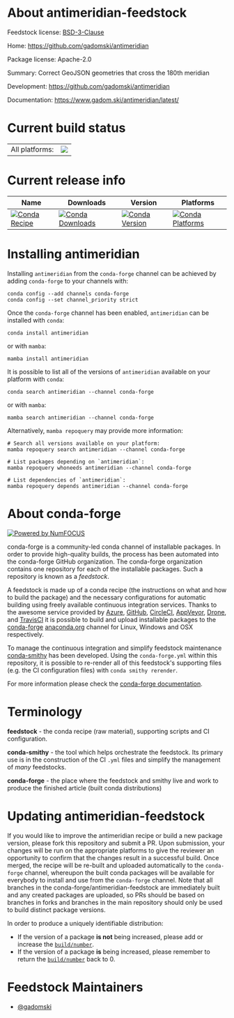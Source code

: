 About antimeridian-feedstock
============================

Feedstock license: [BSD-3-Clause](https://github.com/conda-forge/antimeridian-feedstock/blob/main/LICENSE.txt)

Home: https://github.com/gadomski/antimeridian

Package license: Apache-2.0

Summary: Correct GeoJSON geometries that cross the 180th meridian

Development: https://github.com/gadomski/antimeridian

Documentation: https://www.gadom.ski/antimeridian/latest/

Current build status
====================


<table><tr><td>All platforms:</td>
    <td>
      <a href="https://dev.azure.com/conda-forge/feedstock-builds/_build/latest?definitionId=20071&branchName=main">
        <img src="https://dev.azure.com/conda-forge/feedstock-builds/_apis/build/status/antimeridian-feedstock?branchName=main">
      </a>
    </td>
  </tr>
</table>

Current release info
====================

| Name | Downloads | Version | Platforms |
| --- | --- | --- | --- |
| [![Conda Recipe](https://img.shields.io/badge/recipe-antimeridian-green.svg)](https://anaconda.org/conda-forge/antimeridian) | [![Conda Downloads](https://img.shields.io/conda/dn/conda-forge/antimeridian.svg)](https://anaconda.org/conda-forge/antimeridian) | [![Conda Version](https://img.shields.io/conda/vn/conda-forge/antimeridian.svg)](https://anaconda.org/conda-forge/antimeridian) | [![Conda Platforms](https://img.shields.io/conda/pn/conda-forge/antimeridian.svg)](https://anaconda.org/conda-forge/antimeridian) |

Installing antimeridian
=======================

Installing `antimeridian` from the `conda-forge` channel can be achieved by adding `conda-forge` to your channels with:

```
conda config --add channels conda-forge
conda config --set channel_priority strict
```

Once the `conda-forge` channel has been enabled, `antimeridian` can be installed with `conda`:

```
conda install antimeridian
```

or with `mamba`:

```
mamba install antimeridian
```

It is possible to list all of the versions of `antimeridian` available on your platform with `conda`:

```
conda search antimeridian --channel conda-forge
```

or with `mamba`:

```
mamba search antimeridian --channel conda-forge
```

Alternatively, `mamba repoquery` may provide more information:

```
# Search all versions available on your platform:
mamba repoquery search antimeridian --channel conda-forge

# List packages depending on `antimeridian`:
mamba repoquery whoneeds antimeridian --channel conda-forge

# List dependencies of `antimeridian`:
mamba repoquery depends antimeridian --channel conda-forge
```


About conda-forge
=================

[![Powered by
NumFOCUS](https://img.shields.io/badge/powered%20by-NumFOCUS-orange.svg?style=flat&colorA=E1523D&colorB=007D8A)](https://numfocus.org)

conda-forge is a community-led conda channel of installable packages.
In order to provide high-quality builds, the process has been automated into the
conda-forge GitHub organization. The conda-forge organization contains one repository
for each of the installable packages. Such a repository is known as a *feedstock*.

A feedstock is made up of a conda recipe (the instructions on what and how to build
the package) and the necessary configurations for automatic building using freely
available continuous integration services. Thanks to the awesome service provided by
[Azure](https://azure.microsoft.com/en-us/services/devops/), [GitHub](https://github.com/),
[CircleCI](https://circleci.com/), [AppVeyor](https://www.appveyor.com/),
[Drone](https://cloud.drone.io/welcome), and [TravisCI](https://travis-ci.com/)
it is possible to build and upload installable packages to the
[conda-forge](https://anaconda.org/conda-forge) [anaconda.org](https://anaconda.org/)
channel for Linux, Windows and OSX respectively.

To manage the continuous integration and simplify feedstock maintenance
[conda-smithy](https://github.com/conda-forge/conda-smithy) has been developed.
Using the ``conda-forge.yml`` within this repository, it is possible to re-render all of
this feedstock's supporting files (e.g. the CI configuration files) with ``conda smithy rerender``.

For more information please check the [conda-forge documentation](https://conda-forge.org/docs/).

Terminology
===========

**feedstock** - the conda recipe (raw material), supporting scripts and CI configuration.

**conda-smithy** - the tool which helps orchestrate the feedstock.
                   Its primary use is in the construction of the CI ``.yml`` files
                   and simplify the management of *many* feedstocks.

**conda-forge** - the place where the feedstock and smithy live and work to
                  produce the finished article (built conda distributions)


Updating antimeridian-feedstock
===============================

If you would like to improve the antimeridian recipe or build a new
package version, please fork this repository and submit a PR. Upon submission,
your changes will be run on the appropriate platforms to give the reviewer an
opportunity to confirm that the changes result in a successful build. Once
merged, the recipe will be re-built and uploaded automatically to the
`conda-forge` channel, whereupon the built conda packages will be available for
everybody to install and use from the `conda-forge` channel.
Note that all branches in the conda-forge/antimeridian-feedstock are
immediately built and any created packages are uploaded, so PRs should be based
on branches in forks and branches in the main repository should only be used to
build distinct package versions.

In order to produce a uniquely identifiable distribution:
 * If the version of a package **is not** being increased, please add or increase
   the [``build/number``](https://docs.conda.io/projects/conda-build/en/latest/resources/define-metadata.html#build-number-and-string).
 * If the version of a package **is** being increased, please remember to return
   the [``build/number``](https://docs.conda.io/projects/conda-build/en/latest/resources/define-metadata.html#build-number-and-string)
   back to 0.

Feedstock Maintainers
=====================

* [@gadomski](https://github.com/gadomski/)

